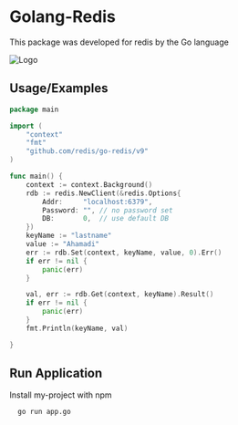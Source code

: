 
# Golang-Redis

This package was developed for redis by the Go language




![Logo](https://blog.petehouston.com/wp-content/uploads/2022/06/blog.petehouston.com-use-redis-to-cache-data-in-go.jpg)


## Usage/Examples

```go
package main

import (
	"context"
	"fmt"
	"github.com/redis/go-redis/v9"
)

func main() {
	context := context.Background()
	rdb := redis.NewClient(&redis.Options{
		Addr:     "localhost:6379",
		Password: "", // no password set
		DB:       0,  // use default DB
	})
	keyName := "lastname"
	value := "Ahamadi"
	err := rdb.Set(context, keyName, value, 0).Err()
	if err != nil {
		panic(err)
	}

	val, err := rdb.Get(context, keyName).Result()
	if err != nil {
		panic(err)
	}
	fmt.Println(keyName, val)

}

```


## Run Application

Install my-project with npm

```bash
  go run app.go
```
    
